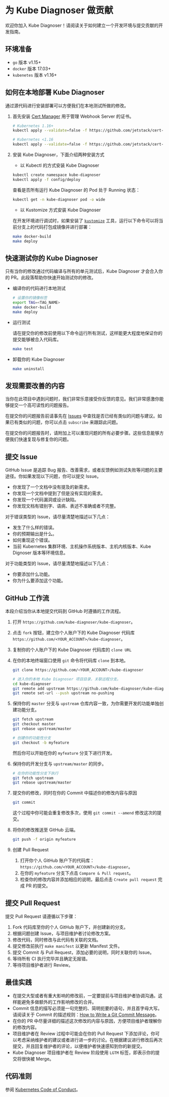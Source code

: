 # 为 Kube Diagnoser 做贡献

欢迎你加入 Kube Diagnoser！请阅读关于如何建立一个开发环境与提交贡献的开发指南。

## 环境准备

* `go` 版本 v1.15+
* `docker` 版本 17.03+
* `kubenetes` 版本 v1.16+

## 如何在本地部署 Kube Diagnoser

通过源代码进行安装部署可以方便我们在本地测试所做的修改。

1. 首先安装 [Cert Manager](https://github.com/jetstack/cert-manager) 用于管理 Webhook Server 的证书。

   ```bash
   # Kubernetes 1.16+
   kubectl apply --validate=false -f https://github.com/jetstack/cert-manager/releases/download/v1.0.2/cert-manager.yaml

   # Kubernetes <1.16
   kubectl apply --validate=false -f https://github.com/jetstack/cert-manager/releases/download/v1.0.2/cert-manager-legacy.yaml
   ```

1. 安装 Kube Diagnoser，下面介绍两种安装方式

   * 以 Kubectl 的方式安装 Kube Diagnoser

   ```bash
   kubectl create namespace kube-diagnoser
   kubectl apply -f config/deploy
   ```

   查看是否所有运行 Kube Diagnoser 的 Pod 处于 Running 状态：

   ```bash
   kubectl get -n kube-diagnoser pod -o wide
   ```

   * 以 Kustomize 方式安装 Kube Diagnoser

   在开发环境进行调试时，如果安装了 [`kustomize`](https://github.com/kubernetes-sigs/kustomize) 工具，运行以下命令可以将当前分支上的代码打包成镜像并进行部署：

   ```bash
   make docker-build
   make deploy
   ```

## 快速测试你的 Kube Diagnoser

只有当你的修改通过代码编译与所有的单元测试后，Kube Diagnoser 才会合入你的 PR。此段落帮助你快速开始测试你的修改。

* 编译你的代码进行本地测试

   ```bash
   # 设置你的镜像标签
   export TAG=<TAG_NAME>
   make docker-build
   make deploy
   ```

* 运行测试

   请在提交你的修改前使用以下命令运行所有测试，这样能更大程度地保证你的提交能够被合入代码库。

   ```bash
   make test
   ```

* 卸载你的 Kube Diagnoser

   ```bash
   make uninstall
   ```

## 发现需要改善的内容

当你在此项目中遇到问题时，我们非常乐意接受你反馈的意见。我们非常感激你能够提交一个高可读性的问题报告。

在提交你的问题报告前请事先在 [Issues](https://github.com/kube-diagnoser/kube-diagnoser/issues) 中查找是否已经有类似的问题与建议。如果已有类似的问题，你可以点击 `subscribe` 来跟踪此问题。

在提交你的问题报告时，请附加上可以重现问题的所有必要步骤。这些信息能够方便我们快速复现与修复你的问题。

## 提交 Issue

GitHub Issue 是追踪 Bug 报告、改善需求，或者反馈例如测试失败等问题的主要途径。你如果发现以下问题，你可以提交 Issue。

* 你发现了一个文档中没有提及的新需求。
* 你发现一个文档中提到了但是没有实现的需求。
* 你发现一个代码漏洞或设计缺陷。
* 你发现文档有错别字、语病、表述不准确或者不完整。

对于错误类型的 Issue，请尽量清楚地描述以下几点：

* 发生了什么样的错误。
* 你的预期输出是什么。
* 如何重现这个错误。
* 当前 Kubernetes 集群环境、主机操作系统版本、主机内核版本、Kube Dignoser 版本等环境信息。

对于功能类型的 Issue，请尽量清楚地描述以下几点：

* 你要添加什么功能。
* 你为什么要添加这个功能。

## GitHub 工作流

本段介绍当你从本地提交代码到 GitHub 时遵循的工作流程。

1. 打开 `https://github.com/kube-diagnoser/kube-diagnoser`。
1. 点击 `fork` 按钮，建立你个人账户下的 Kube Diagnoser 代码库 `https://github.com/<YOUR_ACCOUNT>/kube-diagnoser`。
1. 复制你的个人账户下的 Kube Diagnoser 代码库的 `clone URL`
1. 在你的本地终端窗口使用 `git` 命令将代码库 `clone` 到本地。

   ```bash
   git clone https://github.com/<YOUR_ACCOUNT>/kube-diagnoser   

   # 进入你的本地 Kube Diagnoser 项目目录，关联远程分支。
   cd kube-diagnoser
   git remote add upstream https://github.com/kube-diagnoser/kube-diagnoser
   git remote set-url --push upstream no-pushing
   ```

1. 保持你的 `master` 分支与 `upstream` 仓库内容一致，为你需要开发的功能单独创建功能分支。

   ```bash
   git fetch upstream
   git checkout master
   git rebase upstream/master

   # 创建你的功能性分支
   git checkout -b myfeature
   ```

   然后你可以开始在你的 `myfeature` 分支下进行开发。

1. 保持你的开发分支与 `upstream/master` 的同步。

   ```bash
   # 在你的功能性分支下执行
   git fetch upstream
   git rebase upstream/master
   ```

1. 提交你的修改，同时在你的 Commit 中描述你的修改内容与原因

   ```bash
   git commit
   ```

   这个过程中你可能会重复修改多次，使用 `git commit --amend` 修改这次的提交。

1. 将你的修改推送至 GitHub 云端。

   ```bash
   git push -f origin myfeature
   ```

1. 创建 Pull Request

   1. 打开你个人 GitHub 账户下的代码库：`https://github.com/<YOUR_ACCOUNT>/kube-diagnoser`。
   1. 在你的 `myfeature` 分支下点击 `Compare & Pull request`。
   1. 检查你的修改内容并添加相应的说明，最后点击 `Create pull request` 完成 PR 的提交。

## 提交 Pull Request

提交 Pull Request 请遵循以下步骤：

1. Fork 代码库至你的个人 GitHub 账户下，并创建新的分支。
1. 根据问题创建 Issue，与项目维护者讨论修改方案。
1. 修改代码，同时修改与此代码有关联的文档。
1. 提交修改前执行 `make manifest` 以更新 Manifest 文件。
1. 提交 Commit 与 Pull Request，添加必要的说明，同时关联你的 Issue。
1. 等待所有 CI 执行完毕并且确定无报错。
1. 等待项目维护者进行 Review。

## 最佳实践

* 在提交大型或者有重大影响的修改前，一定要提前与项目维护者协调沟通。这样能避免多做额外的工作影响修改的合并。
* Commit 信息的描写必须是一句完整的、简明扼要的语句，并且首字母大写。请阅读关于 Commit 的描述规则：[How to Write a Git Commit Message](https://chris.beams.io/posts/git-commit/)。
* 在你的 PR 中尽量详细的描述这次修改的内容与原因，方便项目维护者理解你的修改内容。
* 项目维护者在 Review 过程中可能会在你的 Pull Request 下添加评论，你可以考虑采纳维护者的建议或者进行进一步的讨论。在根据建议进行修改后再次提交，并且回复维护者的评论，以便维护者快速感知到你的新提交。
* Kube Diagnoser 项目维护者在 Review 阶段使用 `LGTM` 标签，即表示你的提交将很快被 Merge。

## 代码准则

参阅 [Kubernetes Code of Conduct](https://github.com/cncf/foundation/blob/master/code-of-conduct.md)。
